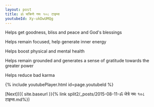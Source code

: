 ```yaml
---
layout: post
title: ॐ चक्रिणे नमः १०८ टाइम्स
youtubeId: Xy-ukDwUMQg
---
```

 
 
Helps get goodness, bliss and peace and God's blessings
 
Helps remain focused, help generate inner energy 
 
Helps boost physical and mental health 
 
Helps remain grounded and generates a sense of gratitude towards the greater power 
 
Helps reduce bad karma
 
 
 
 


{% include youtubePlayer.html id=page.youtubeId %}
 
[Next]({{ site.baseurl }}{% link  split2/_posts/2015-08-11-ॐ जेत्रे नमः १०८ टाइम्स.md%})
 
